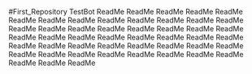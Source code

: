#First_Repository TestBot
ReadMe ReadMe ReadMe ReadMe ReadMe ReadMe  ReadMe ReadMe ReadMe ReadMe ReadMe ReadMe ReadMe ReadMe ReadMe ReadMe ReadMe ReadMe ReadMe ReadMe ReadMe ReadMe ReadMe ReadMe ReadMe ReadMe ReadMe ReadMe ReadMe ReadMe ReadMe ReadMe ReadMe ReadMe ReadMe ReadMe ReadMe ReadMe ReadMe ReadMe ReadMe ReadMe ReadMe ReadMe ReadMe ReadMe ReadMe ReadMe
